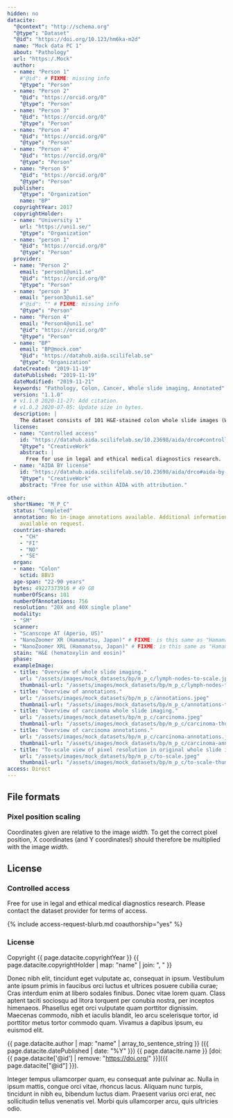 ```yaml
---
hidden: no
datacite:
  "@context": "http://schema.org"
  "@type": "Dataset"
  "@id": "https://doi.org/10.123/hm6ka-m2d"
  name: "Mock data PC 1"
  about: "Pathology"
  url: "https:/.Mock"
  author:
  - name: "Person 1"
    #"@id": # FIXME: missing info
    "@type": "Person"
  - name: "Person 2"
    "@id": "https://orcid.org/0"
    "@type": "Person"
  - name: "Person 3"
    "@id": "https://orcid.org/0"
    "@type": "Person"
  - name: "Person 4"
    "@id": "https://orcid.org/0"
    "@type": "Person"
  - name: "Person 4"
    "@id": "https://orcid.org/0"
    "@type": "Person"
  - name: "Person 5"
    "@id": "https://orcid.org/0"
    "@type": "Person"
  publisher:
    "@type": "Organization"
    name: "BP"
  copyrightYear: 2017
  copyrightHolder:
  - name: "University 1"
    url: "https://uni1.se/"
    "@type": "Organization"
  - name: "person 1"
    "@id": "https://orcid.org/0"
    "@type": "Person"
  provider:
  - name: "Person 2"
    email: "person1@uni1.se"
    "@id": "https://orcid.org/0"
    "@type": "Person"
  - name: "person 3"
    email: "person3@uni1.se"
    #"@id": "" # FIXME: missing info
    "@type": "Person"        
  - name: "Person 4"
    email: "Person4@uni1.se"
    "@id": "https://orcid.org/0"
    "@type": "Person"
  - name: "BP"
    email: "BP@mock.com"
    "@id": "https://datahub.aida.scilifelab.se"
    "@type": "Organization"
  dateCreated: "2019-11-19"
  datePublished: "2019-11-19"
  dateModified: "2019-11-21"
  keywords: "Pathology, Colon, Cancer, Whole slide imaging, Annotated"
  version: "1.1.0"
  # v1.1.0 2020-11-27: Add citation.
  # v1.0.2 2020-07-05: Update size in bytes.
  description: |
    The dataset consists of 101 H&E-stained colon whole slide images (WSI)
  license:
  - name: "Controlled access"
    id: "https://datahub.aida.scilifelab.se/10.23698/aida/drco#controlled-access"
    "@type": "CreativeWork"
    abstract: |
      Free for use in legal and ethical medical diagnostics research.
  - name: "AIDA BY license"
    id: "https://datahub.aida.scilifelab.se/10.23698/aida/drco#aida-by-license"
    "@type": "CreativeWork"
    abstract: "Free for use within AIDA with attribution."
 
other:
  shortName: "M_P_C"
  status: "Completed"
  annotation: No in-image annotations available. Additional information at case level
    available on request.    
  countries-shared:
    - "CH"
    - "FI"
    - "NO"
    - "SE"
  organ:
  - name: "Colon"
    sctid: BBV3
  age-span: "22-90 years"
  bytes: 49227373916 # 49 GB
  numberOfScans: 101
  numberOfAnnotations: 756
  resolution: "20X and 40X single plane"
  modality:
  - "SM"
  scanner:
  - "Scanscope AT (Aperio, US)"
  - "NanoZoomer XR (Hamamatsu, Japan)" # FIXME: is this same as "Hamamatsu NanoZoomer-XR C12000 series 2013"?
  - "NanoZoomer XRL (Hamamatsu, Japan)" # FIXME: is this same as "Hamamatsu NanoZoomer 2.0 HT C9600 series 2013"
  stain: "H&E (hematoxylin and eosin)"
  phase:
  exampleImage:
  - title: "Overview of whole slide imaging."
    url: "/assets/images/mock_datasets/bp/m_p_c/lymph-nodes-to-scale.jpeg"
    thumbnail-url: "/assets/images/mock_datasets/bp/m_p_c/lymph-nodes-to-scale-thumbnail.jpeg"
  - title: "Overview of annotations."
    url: "/assets/images/mock_datasets/bp/m_p_c/annotations.jpeg"
    thumbnail-url: "/assets/images/mock_datasets/bp/m_p_c/annotations-thumbnail.jpeg"
  - title: "Overview of carcinoma whole slide imaging."
    url: "/assets/images/mock_datasets/bp/m_p_c/carcinoma.jpeg"
    thumbnail-url: "/assets/images/mock_datasets/bp/m_p_c/carcinoma-thumbnail.jpeg"
  - title: "Overview of carcinoma annotations."
    url: "/assets/images/mock_datasets/bp/m_p_c/carcinoma-annotations.jpeg"
    thumbnail-url: "/assets/images/mock_datasets/bp/m_p_c/carcinoma-annotations-thumbnail.jpeg"
  - title: "To-scale view of pixel resolution in original whole slide imaging data."
    url: "/assets/images/mock_datasets/bp/m_p_c/to-scale.jpeg"
    thumbnail-url: "/assets/images/mock_datasets/bp/m_p_c/to-scale-thumbnail.jpeg"
access: Direct
---
```


## File formats
### Pixel position scaling
Coordinates given are relative to the image *width*. To get the correct pixel
position, X coordinates (and Y coordinates!) should therefore be multiplied with
the image *width*.

## License
### Controlled access
Free for use in legal and ethical medical diagnostics research.
Please contact the dataset provider for terms of access.

{% include access-request-blurb.md coauthorship="yes" %}

### License
Copyright
{{ page.datacite.copyrightYear }}
{{ page.datacite.copyrightHolder | map: "name" |  join: ", " }}

Donec nibh elit, tincidunt eget vulputate ac, consequat in ipsum. Vestibulum ante ipsum primis in faucibus orci luctus et ultrices posuere cubilia curae; Cras interdum enim at libero sodales finibus. Donec vitae lorem quam. Class aptent taciti sociosqu ad litora torquent per conubia nostra, per inceptos himenaeos. Phasellus eget orci vulputate quam porttitor dignissim. Maecenas commodo, nibh et iaculis blandit, leo arcu scelerisque tortor, id porttitor metus tortor commodo quam. Vivamus a dapibus ipsum, eu euismod elit.

{{ page.datacite.author | map: "name" | array_to_sentence_string }}
({{ page.datacite.datePublished | date: "%Y" }})
{{ page.datacite.name }}
[doi:{{ page.datacite['@id'] | remove: "https://doi.org/" }}]({{ page.datacite["@id"] }}).

 Integer tempus ullamcorper quam, eu consequat ante pulvinar ac. Nulla in ipsum mattis, congue orci vitae, rhoncus lacus. Aliquam nunc turpis, tincidunt in nibh eu, bibendum luctus diam. Praesent varius orci erat, nec sollicitudin tellus venenatis vel. Morbi quis ullamcorper arcu, quis ultricies odio.
